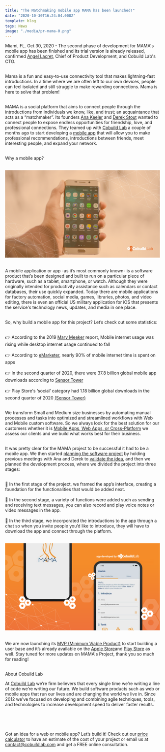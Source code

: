 ```yaml
---
title: "The Matchmaking mobile app MAMA has been launched!"
date: "2020-10-30T16:24:04.000Z"
template: blog
tags: News
image: "./media/pr-mama-0.png"
---
```

Miami, FL. Oct 30, 2020 - The second phase of development for MAMA's mobile app has been finished and its trial version is already released, confirmed <a target="_blank" href="https://www.linkedin.com/in/alacret/"> Angel Lacret</a>, Chief of Product Development, and Cobuild Lab's CTO. <br> </br>

Mama is a fun and easy-to-use connectivity tool that makes lightning-fast introductions. In a time where we are often left to our own devices, people can feel isolated and still struggle to make rewarding connections. Mama is here to solve that problem! <br> </br>

MAMA is a social platform that aims to connect people through the introductions from individuals we know, like, and trust; an acquaintance that acts as a “matchmaker”. Its founders <a target="_blank" href="https://www.linkedin.com/in/anna-keeler-971599156/"> Ana Keeler</a> and <a target="_blank" href="https://www.linkedin.com/in/s2a/"> Derek Stout</a> wanted to connect people to expose endless opportunities for friendship, love, and professional connections. They teamed up with <a target="_blank" href="https://cobuildlab.com/"> Cobuild Lab</a> a couple of months ago to start developing a <a target="_blank" href="https://cobuildlab.com/blog/mobile-apps-web-apps-or-cross-platform-what%E2%80%99s-the-best-for-my-small-business/amp/"> mobile app</a> that will allow you to make professional recommendations, introductions between friends, meet interesting people, and expand your network. <br> </br>



<title-4 align="centered"> Why a mobile app? </title-4>  <br> </br>

<img src="./media/pr-mama-1.png"> <br> </br>

A mobile application or app -as it’s most commonly known- is a software product that’s been designed and built to run on a particular piece of hardware, such as a tablet, smartphone, or watch. Although they were originally intended for productivity assistance such as calendars or contact databases, their use quickly expanded. Today there are mobile applications for factory automation, social media, games, libraries, photos, and video editing, there is even an official US military application for iOS that presents the service's technology news, updates, and media in one place. <br> </br>

So, why build a mobile app for this project? Let’s check out some statistics:  <br> </br>

👉 According to the 2019 <a target="_blank" href="https://www.bondcap.com/report/itr19/"> Mary Meeker</a> report, Mobile internet usage was rising while desktop internet usage continued to fall <br> </br>
👉 According to <a target="_blank" href="https://www.emarketer.com/content/the-majority-of-americans-mobile-time-spent-takes-place-in-apps"> eMarketer</a>, nearly 90% of mobile internet time is spent on apps <br> </br>
👉 In the second quarter of 2020, there were 37.8 billion global mobile app downloads according to <a target="_blank" href="https://www.businessofapps.com/marketplace/sensortower/"> Sensor Tower</a> <br> </br>
👉 Play Store's ‘social’ category had 1.18 billion global downloads in the second quarter of 2020 <a target="_blank" href="https://www.businessofapps.com/marketplace/sensortower/"> (Sensor Tower)</a> <br> </br>

We transform Small and Medium size businesses by automating manual processes and tasks into optimized and streamlined workflows with Web and Mobile custom software.  So we always look for the best solution for our customers whether it is <a target="_blank" href="https://cobuildlab.com/blog/mobile-apps-web-apps-or-cross-platform-what%E2%80%99s-the-best-for-my-small-business/amp/"> Mobile Apps, Web Apps, or Cross-Platform</a> we assess our clients and we build what works best for their business. <br> </br>

It was pretty clear for the MAMA project to be successful it had to be a mobile app. We then started <a target="_blank" href="https://cobuildlab.com/blog/planning-a-software-project/"> planning the software project</a> by holding previous meetings with Ana and Derek to <a target="_blank" href="https://cobuildlab.com/blog/cobuild-process-part-1/"> validate the idea</a>, and then we planned the development process, where we divided the project into three stages: <br> </br>

🔵 In the first stage of the project, we framed the app’s interface, creating a foundation for the functionalities that would be added next. <br> </br>
🔵 In the second stage, a variety of functions were added such as sending and receiving text messages, you can also record and play voice notes or video messages in the app. <br> </br>
🔵 In the third stage, we incorporated the introductions to the app through a chat so when you invite people you’d like to introduce, they will have to download the app and connect through the platform.  <br> </br>

<img src="./media/pr-mama-2.png"> <br> </br>

We are now launching its <a target="_blank" href="https://cobuildlab.com/blog/minimum-viable-product/amp/"> MVP (Minimum Viable Product)</a> to start building a user base and it’s already available on the <a target="_blank" href="https://apps.apple.com/us/app/id1516922160"> Apple Store</a>and <a target="_blank" href="https://play.google.com/store/apps/details?id=com.cobuildlab.mama"> Play Store</a> as well. Stay tuned for more updates on MAMA's Project, thank you so much for reading! <br> </br>

<title-5 align="left"> About Cobuild Lab </title-5>

At <a target="_blank" href="https://cobuildlab.com/">  Cobuild Lab</a> we’re firm believers that every single time we’re writing a line of code we’re writing our future. We build software products such as web or mobile apps that run our lives and are changing the world we live in. Since 2012 we've focused on developing and combining agile techniques, tools, and technologies to increase development speed to deliver faster results. <br> </br>

<youtube-video id="5fbYxQNgJ7s"></youtube-video>  <br> </br>

Got an idea for a web or mobile app? Let’s build it! Check out our <a target="_blank" href="https://cobuildlab.com/price-calculator/">  price calculator</a> to have an estimate of the cost of your project or email us at contact@cobuildlab.com and get a FREE online consultation. 


